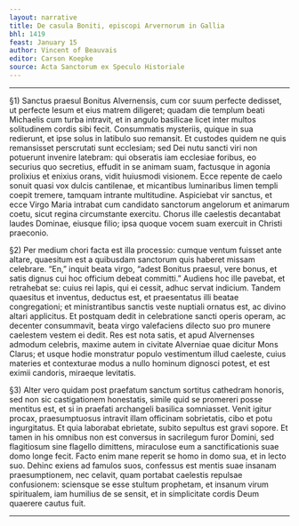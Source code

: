 ```yaml
---
layout: narrative
title: De casula Boniti, episcopi Arvernorum in Gallia
bhl: 1419
feast: January 15
author: Vincent of Beauvais
editor: Carson Koepke
source: Acta Sanctorum ex Speculo Historiale
---
```


---

§1) Sanctus praesul Bonitus Alvernensis, cum cor suum perfecte dedisset, ut perfecte Iesum et eius matrem diligeret; quadam die templum beati Michaelis cum turba intravit, et in angulo basilicae licet inter multos solitudinem cordis sibi fecit. Consummatis mysteriis, quique in sua redierunt, et ipse solus in latibulo suo remansit. Et custodes quidem ne quis remansisset perscrutati sunt ecclesiam; sed Dei nutu sancti viri non potuerunt invenire latebram: qui obseratis iam ecclesiae foribus, eo securius quo secretius, effudit in se animam suam, factusque in agonia prolixius et enixius orans, vidit huiusmodi visionem. Ecce repente de caelo sonuit quasi vox dulcis cantilenae, et micantibus luminaribus limen templi coepit tremere, tamquam intrante multitudine. Aspiciebat vir sanctus, et ecce Virgo Maria intrabat cum candidato sanctorum angelorum et animarum coetu, sicut regina circumstante exercitu. Chorus ille caelestis decantabat laudes Dominae, eiusque filio; ipsa quoque vocem suam exercuit in Christi praeconio.

§2) Per medium chori facta est illa processio: cumque ventum fuisset ante altare, quaesitum est a quibusdam sanctorum quis haberet missam celebrare. “En,” inquit beata virgo, “adest Bonitus praesul, vere bonus, et satis dignus cui hoc officium debeat committi.” Audiens hoc ille pavebat, et retrahebat se: cuius rei lapis, qui ei cessit, adhuc servat indicium. Tandem quaesitus et inventus, deductus est, et praesentatus illi beatae congregationi; et ministrantibus sanctis veste nuptiali ornatus est, ac divino altari applicitus. Et postquam dedit in celebratione sancti operis operam, ac decenter consummavit, beata virgo valefaciens dilecto suo pro munere caelestem vestem ei dedit. Res est nota satis, et apud Alvernenses admodum celebris, maxime autem in civitate Alverniae quae dicitur Mons Clarus; et usque hodie monstratur populo vestimentum illud caeleste, cuius materies et contexturae modus a nullo hominum dignosci potest, et est eximii candoris, miraeque levitatis.

§3) Alter vero quidam post praefatum sanctum sortitus cathedram honoris, sed non sic castigationem honestatis, simile quid se promereri posse mentitus est, et si in praefati archangeli basilica somniasset. Venit igitur procax, praesumptuosus intravit illam officinam sobrietatis, cibo et potu ingurgitatus. Et quia laborabat ebrietate, subito sepultus est gravi sopore. Et tamen in his omnibus non est conversus in sacrilegum furor Domini, sed flagitiosum sine flagello dimittens, miraculose eum a sanctificationis suae domo longe fecit. Facto enim mane reperit se homo in domo sua, et in lecto suo. Dehinc exiens ad famulos suos, confessus est mentis suae insanam praesumptionem, nec celavit, quam portabat caelestis repulsae confusionem: sciensque se esse stultum prophetam, et insanum virum spiritualem, iam humilius de se sensit, et in simplicitate cordis Deum quaerere cautus fuit.

---

